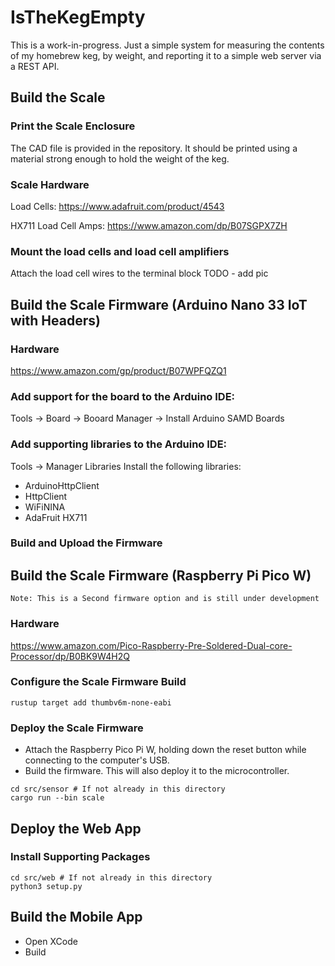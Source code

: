 # IsTheKegEmpty

This is a work-in-progress. Just a simple system for measuring the contents of my homebrew keg, by weight, and reporting it to a simple web server via a REST API.

## Build the Scale

### Print the Scale Enclosure

The CAD file is provided in the repository. It should be printed using a material strong enough to hold the weight of the keg.

### Scale Hardware

Load Cells: https://www.adafruit.com/product/4543

HX711 Load Cell Amps: https://www.amazon.com/dp/B07SGPX7ZH

### Mount the load cells and load cell amplifiers

Attach the load cell wires to the terminal block
TODO - add pic

## Build the Scale Firmware (Arduino Nano 33 IoT with Headers)

### Hardware

https://www.amazon.com/gp/product/B07WPFQZQ1

### Add support for the board to the Arduino IDE:

Tools -> Board -> Booard Manager -> Install Arduino SAMD Boards

### Add supporting libraries to the Arduino IDE:

Tools -> Manager Libraries
Install the following libraries:
* ArduinoHttpClient
* HttpClient
* WiFiNINA
* AdaFruit HX711

### Build and Upload the Firmware

## Build the Scale Firmware (Raspberry Pi Pico W)

```
Note: This is a Second firmware option and is still under development
```

### Hardware
https://www.amazon.com/Pico-Raspberry-Pre-Soldered-Dual-core-Processor/dp/B0BK9W4H2Q

### Configure the Scale Firmware Build

```
rustup target add thumbv6m-none-eabi
```

### Deploy the Scale Firmware

* Attach the Raspberry Pico Pi W, holding down the reset button while connecting to the computer's USB.
* Build the firmware. This will also deploy it to the microcontroller.

```
cd src/sensor # If not already in this directory
cargo run --bin scale
```

## Deploy the Web App

### Install Supporting Packages

```
cd src/web # If not already in this directory
python3 setup.py
```

## Build the Mobile App

* Open XCode
* Build
